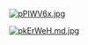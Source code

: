 [![pPIWV6x.jpg](https://z1.ax1x.com/2023/09/21/pPIWV6x.jpg)](https://imgse.com/i/pPIWV6x)

[![pkErWeH.md.jpg](https://s21.ax1x.com/2024/05/06/pkErWeH.md.jpg)](https://imgse.com/i/pkErWeH)
